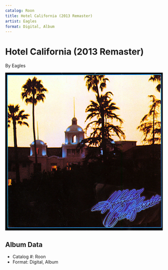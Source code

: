 ```yaml
---
catalog: Roon
title: Hotel California (2013 Remaster)
artist: Eagles
format: Digital, Album
---
```


# Hotel California (2013 Remaster)

By Eagles

![](../../assets/albumcovers/Eagles-Hotel_California_2013_Remaster.png)

## Album Data

- Catalog #: Roon
- Format: Digital, Album

